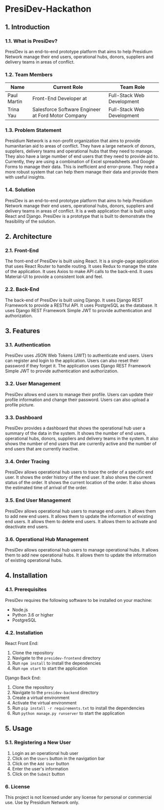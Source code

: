 # PresiDev-Hackathon

## 1. Introduction
### 1.1. What is PresiDev?
PresiDev is an end-to-end prototype platform that aims to help Presidium Network manage their end users, operational hubs, donors, suppliers and delivery teams in areas of conflict.

### 1.2. Team Members
| Name      | Current Role                                                        | Team Role                |
|-----------|---------------------------------------------------------------------|--------------------------|
| Paul Martin  | Front-End Developer at  | Full-Stack Web Development       |
| Trina Yau | Salesforce Software Engineer at Ford Motor Company                     | Full-Stack Web Development               |

### 1.3. Problem Statement
Presidium Network is a non-profit organization that aims to provide humanitarian aid to areas of conflict. They have a large network of donors, suppliers, delivery teams and operational hubs that they need to manage. They also have a large number of end users that they need to provide aid to. Currently, they are using a combination of Excel spreadsheets and Google Forms to manage their data. This is inefficient and error-prone. They need a more robust system that can help them manage their data and provide them with useful insights.

### 1.4. Solution
PresiDev is an end-to-end prototype platform that aims to help Presidium Network manage their end users, operational hubs, donors, suppliers and delivery teams in areas of conflict. It is a web application that is built using React and Django. PresiDev is a prototype that is built to demonstrate the feasibility of the solution.

## 2. Architecture
### 2.1. Front-End
The front-end of PresiDev is built using React. It is a single-page application that uses React Router to handle routing. It uses Redux to manage the state of the application. It uses Axios to make API calls to the back-end. It uses Material-UI to provide a consistent look and feel.

### 2.2. Back-End
The back-end of PresiDev is built using Django. It uses Django REST Framework to provide a RESTful API. It uses PostgreSQL as the database. It uses Django REST Framework Simple JWT to provide authentication and authorization.

## 3. Features
### 3.1. Authentication
PresiDev uses JSON Web Tokens (JWT) to authenticate end users. Users can register and login to the application. Users can also reset their password if they forget it. The application uses Django REST Framework Simple JWT to provide authentication and authorization.

### 3.2. User Management
PresiDev allows end users to manage their profile. Users can update their profile information and change their password. Users can also upload a profile picture.

### 3.3. Dashboard
PresiDev provides a dashboard that shows the operational hub user a summary of the data in the system. It shows the number of end users, operational hubs, donors, suppliers and delivery teams in the system. It also shows the number of end users that are currently active and the number of end users that are currently inactive.

### 3.4. Order Tracing
PresiDev allows operational hub users to trace the order of a specific end user. It shows the order history of the end user. It also shows the current status of the order. It shows the current location of the order. It also shows the estimated time of arrival of the order.

### 3.5. End User Management
PresiDev allows operational hub users to manage end users. It allows them to add new end users. It allows them to update the information of existing end users. It allows them to delete end users. It allows them to activate and deactivate end users.

### 3.6. Operational Hub Management
PresiDev allows operational hub users to manage operational hubs. It allows them to add new operational hubs. It allows them to update the information of existing operational hubs. 

## 4. Installation
### 4.1. Prerequisites
PresiDev requires the following software to be installed on your machine:
- Node.js
- Python 3.6 or higher
- PostgreSQL

### 4.2. Installation
React Front End:
1. Clone the repository
2. Navigate to the `presidev-frontend` directory
3. Run `npm install` to install the dependencies
4. Run `npm start` to start the application

Django Back End:
1. Clone the repository
2. Navigate to the `presidev-backend` directory
3. Create a virtual environment
4. Activate the virtual environment
5. Run `pip install -r requirements.txt` to install the dependencies
6. Run `python manage.py runserver` to start the application

## 5. Usage
### 5.1. Registering a New User
1. Login as an operational hub user
2. Click on the `Users` button in the navigation bar
3. Click on the `Add User` button
4. Enter the user's information
5. Click on the `Submit` button

### 6. License
This project is not licensed under any license for personal or commercial use. Use by Presidium Network only.